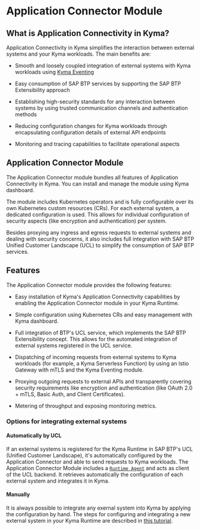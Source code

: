 # Application Connector Module


## What is Application Connectivity in Kyma?

Application Connectivity in Kyma simplifies the interaction between external systems and your Kyma workloads. The main benefits are:


* Smooth and loosely coupled integration of external systems with Kyma workloads using [Kyma Eventing](https://kyma-project.io/#/eventing-manager/user/README)

* Easy consumption of SAP BTP services by supporting the SAP BTP Extensibility approach

* Establishing high-security standards for any interaction between systems by using trusted communication channels and authentication methods

* Reducing configuration changes for Kyma workloads through encapsulating configuration details of external API endpoints

* Monitoring and tracing capabilities to facilitate operational aspects


## Application Connector Module

The Application Connector module bundles all features of Application Connectivity in Kyma. You can install and manage the module using Kyma dashboard.

The module includes Kubernetes operators and is fully configurable over its own Kubernetes custom resources (CRs). For each external system, a dedicated configuration is used. This allows for individual configuration of security aspects (like encryption and authentication) per system.

Besides proxying any ingress and egress requests to external systems and dealing with security concerns, it also includes full integration with SAP BTP Unified Customer Landscape (UCL) to simplify the consumption of SAP BTP services.


## Features

The Application Connector module provides the following features:

* Easy installation of Kyma's Application Connectivity capabilities by enabling the Application Connector module in your Kyma Runtime.

* Simple configuration using Kubernetes CRs and easy management with Kyma dashboard.

* Full integration of BTP's UCL service, which implements the SAP BTP Extensibility concept. This allows for the automated integration of external systems registered in the UCL service.

* Dispatching of incoming requests from external systems to Kyma workloads (for example, a Kyma Serverless Function) by using an Istio Gateway with mTLS and the Kyma Eventing module.

* Proxying outgoing requests to external APIs and transparently covering security requirements like encryption and authentication (like OAuth 2.0 + mTLS, Basic Auth, and Client Certificates).

* Metering of throughput and exposing monitoring metrics.


### Options for integrating external systems

#### Automatically by UCL

If an external systems is registered for the Kyma Runtime in SAP BTP's UCL (Unified Customer Landscape), it's automatically configured by the Application Connector and able to send requests to Kyma workloads. The Application Connector Module includes a [`Runtime Agent`](./technical-reference/runtime-agent/README.md) and acts as client of the UCL backend. It retrieves automatically the configuration of each external system and integrates it in Kyma.


#### Manually

It is always possible to integrate any exernal system into Kyma by applying the configuration by hand. The steps for configuring and integrating a new external system in your Kyma Runtime are described in [this tutorial](tutorials/README.md).

